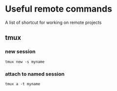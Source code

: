 # Useful remote commands

A list of shortcut for working on remote projects

## tmux

### new session

```
tmux new -s myname
```

### attach to named session

```
tmux a -t myname
```

